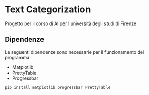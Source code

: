# Text Categorization

Progetto per il corso di AI per l'università degli studi di Firenze

## Dipendenze

Le seguenti dipendenze sono necessarie per il funzionamento del programma
- Matplotlib
- PrettyTable
- Progressbar


```bash
pip install matplotlib progressbar PrettyTable
```